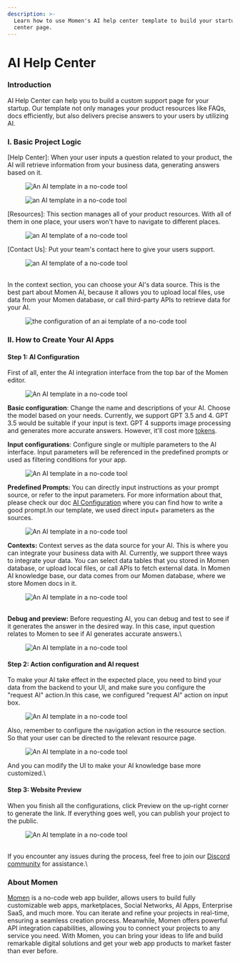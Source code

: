 ```yaml
---
description: >-
  Learn how to use Momen's AI help center template to build your startup's help
  center page.
---
```


# AI Help Center

### Introduction

AI Help Center can help you to build a custom support page for your startup. Our template not only manages your product resources like FAQs, docs efficiently, but also delivers precise answers to your users by utilizing AI.

### I. Basic Project Logic

\[Help Center]: When your user inputs a question related to your product, the AI will retrieve information from your business data, generating answers based on it.

<figure><img src="../.gitbook/assets/1 (30).png" alt="An AI template in a no-code tool"><figcaption></figcaption></figure>

<figure><img src="../.gitbook/assets/2 (26).png" alt="an AI template in a no-code tool"><figcaption></figcaption></figure>

\[Resources]: This section manages all of your product resources. With all of them in one place, your users won't have to navigate to different places.

<figure><img src="../.gitbook/assets/3 (18).png" alt="an AI template of a no-code tool"><figcaption></figcaption></figure>

\[Contact Us]: Put your team's contact here to give your users support.

<figure><img src="../.gitbook/assets/4 (16).png" alt="an AI template of a no-code tool"><figcaption></figcaption></figure>

\
In the context section, you can choose your AI's data source. This is the best part about Momen AI, because it allows you to upload local files, use data from your Momen database, or call third-party APIs to retrieve data for your AI.

<figure><img src="../.gitbook/assets/5 (11).png" alt="the configuration of an ai template of a no-code tool"><figcaption></figcaption></figure>



### II. How to Create Your AI Apps

#### Step 1: AI Configuration

First of all, enter the AI integration interface from the top bar of the Momen editor.

<figure><img src="../.gitbook/assets/6 (10).png" alt="An AI template in a no-code tool"><figcaption></figcaption></figure>

**Basic configuration**: Change the name and descriptions of your AI. Choose the model based on your needs. Currently, we support GPT 3.5 and 4. GPT 3.5 would be suitable if your input is text. GPT 4 supports image processing and generates more accurate answers. However, it'll cost more [tokens](https://docs.momen.app/ai/app-token-consumption).

**Input configurations**: Configure single or multiple parameters to the AI interface. Input parameters will be referenced in the predefined prompts or used as filtering conditions for your app.

<figure><img src="../.gitbook/assets/7 (6).png" alt="An AI template in a no-code tool"><figcaption></figcaption></figure>

**Predefined Prompts:** You can directly input instructions as your prompt source, or refer to the input parameters. For more information about that, please check our doc [AI Configuration](https://docs.momen.app/ai/ai-configuration) where you can find how to write a good prompt.In our template, we used direct input+ parameters as the sources.

<figure><img src="../.gitbook/assets/8 (4).png" alt="An AI template in a no-code tool"><figcaption></figcaption></figure>



**Contexts:** Context serves as the data source for your AI. This is where you can integrate your business data with AI. Currently, we support three ways to integrate your data. You can select data tables that you stored in Momen database, or upload local files, or call APIs to fetch external data. In Momen AI knowledge base, our data comes from our Momen database, where we store Momen docs in it.

<figure><img src="../.gitbook/assets/9 (3).png" alt="An AI template in a no-code tool"><figcaption></figcaption></figure>

\
**Debug and preview:** Before requesting AI, you can debug and test to see if it generates the answer in the desired way. In this case, input question relates to Momen to see if AI generates accurate answers.\


<figure><img src="../.gitbook/assets/10 (2).png" alt="An AI template in a no-code tool"><figcaption></figcaption></figure>

#### Step 2: Action configuration and AI request

To make your AI take effect in the expected place, you need to bind your data from the backend to your UI, and make sure you configure the "request AI" action.In this case, we configured "request AI" action on input box.

<figure><img src="../.gitbook/assets/11 (1).png" alt="An AI template in a no-code tool"><figcaption></figcaption></figure>

Also, remember to configure the navigation action in the resource section. So that your user can be directed to the relevant resource page.

<figure><img src="../.gitbook/assets/12 (1).png" alt="An AI template in a no-code tool"><figcaption></figcaption></figure>

And you can modify the UI to make your AI knowledge base more customized.\


#### Step 3: Website Preview

When you finish all the configurations, click Preview on the up-right corner to generate the link. If everything goes well, you can publish your project to the public.

<figure><img src="../.gitbook/assets/13.png" alt="An AI template in a no-code tool"><figcaption></figcaption></figure>

\
If you encounter any issues during the process, feel free to join our [Discord community](https://discord.com/invite/UCyhySSXfz.) for assistance.\


### About Momen

[Momen](https://momen.app/?channel=blog-about) is a no-code web app builder, allows users to build fully customizable web apps, marketplaces, Social Networks, AI Apps, Enterprise SaaS, and much more. You can iterate and refine your projects in real-time, ensuring a seamless creation process. Meanwhile, Momen offers powerful API integration capabilities, allowing you to connect your projects to any service you need. With Momen, you can bring your ideas to life and build remarkable digital solutions and get your web app products to market faster than ever before.
